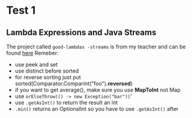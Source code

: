 # Test 1

## Lambda Expressions and Java Streams
The project called `good-lambdas -streams` is from my teacher and can be found [here](https://github.com/MarioRivis/good-lambdas-streams)
Remeber:
- use peek and set 
- use distinct before sorted
- for reverse sorting just put sorted(Comparator.Comparint("foo")**.reversed**)
- if you want to get average(), make sure you use **MapToInt** not Map
- use `orElseThrow(() -> new Exception("bar"))`'
- use `.getAsInt()` to return the result an int
- `.min()` returns an OptionalInt so you have to use `.getAsInt()` after
